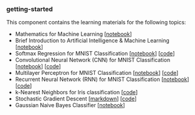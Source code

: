 ### getting-started

This component contains the learning materials for the following topics:

* Mathematics for Machine Learning [[notebook](https://github.com/AFAgarap/tensorflow-training/blob/master/getting-started/jupyter-notebooks/%5B0%5D%20Mathematics%20for%20Machine%20Learning.ipynb)]
* Brief Introduction to Artificial Intelligence & Machine Learning [[notebook](https://github.com/AFAgarap/tensorflow-training/blob/master/getting-started/jupyter-notebooks/%5B1%5D%20Brief%20Introduction%20to%20Artificial%20Intelligence%20%26%20Machine%20Learning.ipynb)]
* Softmax Regression for MNIST Classification [[notebook](https://github.com/AFAgarap/tensorflow-training/blob/master/getting-started/jupyter-notebooks/%5B2%5D%20Softmax%20Regression%20for%20MNIST%20Classification.ipynb)] [[code](https://github.com/AFAgarap/tensorflow-training/blob/master/getting-started/scripts/%5B2%5D%20mnist.py)]
* Convolutional Neural Network (CNN) for MNIST Classification [[notebook](https://github.com/AFAgarap/tensorflow-training/blob/master/getting-started/jupyter-notebooks/%5B3%5D%20Convolutional%20Neural%20Network%20for%20MNIST%20Classification.ipynb)] [[code](https://github.com/AFAgarap/tensorflow-training/blob/master/getting-started/scripts/%5B3%5D%20mnist_deep.py)]
* Multilayer Perceptron for MNIST Classification [[notebook](https://github.com/AFAgarap/tensorflow-training/blob/master/getting-started/jupyter-notebooks/%5B4%5D%20Multilayer%20Perceptron%20for%20MNIST%20Classification.ipynb)] [[code](https://github.com/AFAgarap/tensorflow-training/blob/master/getting-started/scripts/%5B4%5D%20mnist_mlp.py)]
* Recurrent Neural Network (RNN) for MNIST Classification [[notebook](https://github.com/AFAgarap/tensorflow-training/blob/master/getting-started/jupyter-notebooks/%5B5%5D%20Recurrent%20Neural%20Network%20for%20MNIST%20Classification.ipynb)] [[code](https://github.com/AFAgarap/tensorflow-training/blob/master/getting-started/scripts/%5B5%5D%20mnist_gru.py)]
* k-Nearest Neighbors for Iris classification [[code](https://github.com/AFAgarap/tensorflow-training/blob/master/getting-started/scripts/%5B6%5D%20knn.py)]
* Stochastic Gradient Descent [[markdown](https://github.com/AFAgarap/tensorflow-training/blob/master/getting-started/scripts/sgd-algorithm.md)] [[code](https://github.com/AFAgarap/tensorflow-training/blob/master/getting-started/scripts/%5B7%5D%20sgd.py)]
* Gaussian Naive Bayes Classifier [[notebook](https://github.com/AFAgarap/tensorflow-training/blob/master/getting-started/jupyter-notebooks/%5B6%5D%20Gaussian%20Naive%20Bayes.ipynb)]
